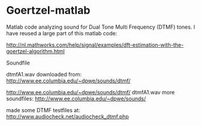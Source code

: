 # Goertzel-matlab

Matlab code analyzing sound for Dual Tone Multi Frequency (DTMF) tones.
I have reused a large part of this matlab code:

 http://nl.mathworks.com/help/signal/examples/dft-estimation-with-the-goertzel-algorithm.html

Soundfile 

dtmfA1.wav downloaded from: http://www.ee.columbia.edu/~dpwe/sounds/dtmf/


http://www.ee.columbia.edu/~dpwe/sounds/dtmf/
dtmfA1.wav
more soundfiles:
http://www.ee.columbia.edu/~dpwe/sounds/


made some DTMF testfiles at:
http://www.audiocheck.net/audiocheck_dtmf.php